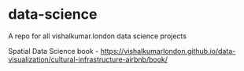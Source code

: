 # data-science
A repo for all vishalkumar.london data science projects

Spatial Data Science book - https://vishalkumarlondon.github.io/data-visualization/cultural-infrastructure-airbnb/book/